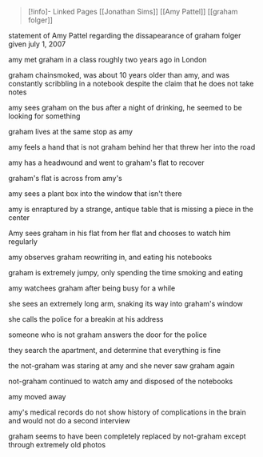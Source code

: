 >[!info]- Linked Pages
>[[Jonathan Sims]]
>[[Amy Pattel]]
>[[graham folger]]

statement of Amy Pattel regarding the dissapearance of graham folger given july 1, 2007

amy met graham in a class roughly two years ago in London

graham chainsmoked, was about 10 years older than amy, and was constantly scribbling in a notebook despite the claim that he does not take notes

amy sees graham on the bus after a night of drinking, he seemed to be looking for something

graham lives at the same stop as amy

amy feels a hand that is not graham behind her that threw her into the road

amy has a headwound and went to graham's flat to recover

graham's flat is across from amy's

amy sees a plant box into the window that isn't there

amy is enraptured by a strange, antique table that is missing a piece in the center

Amy sees graham in his flat from her flat and chooses to watch him regularly

amy observes graham reowriting in, and eating his notebooks

graham is extremely jumpy, only spending the time smoking and eating

amy watchees graham after being busy for a while

she sees an extremely long arm, snaking its way into graham's window

she calls the police for a breakin at his address

someone who is not graham answers the door for the police

they search the apartment, and determine that everything is fine

the not-graham was staring at amy and she never saw graham again

not-graham continued to watch amy and disposed of the notebooks

amy moved away

amy's medical records do not show history of complications in the brain and would not do a second interview

graham seems to have been completely replaced by not-graham except through extremely old photos